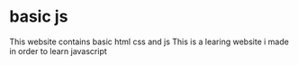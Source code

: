 # basic js
This website contains basic html css and js
This is a learing website i made in order 
to learn javascript